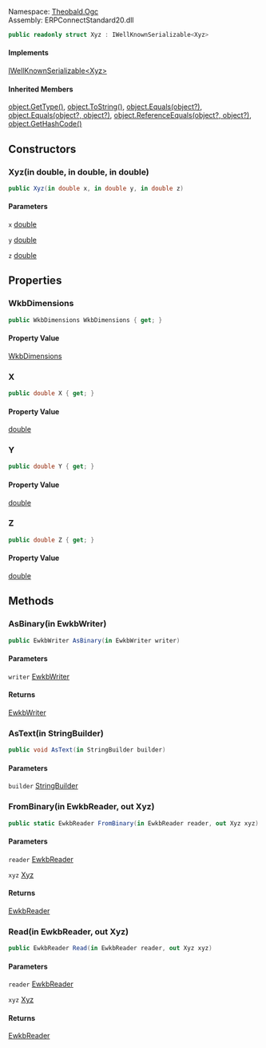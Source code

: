 
Namespace: [Theobald.Ogc](index.md)  
Assembly: ERPConnectStandard20.dll  

```csharp
public readonly struct Xyz : IWellKnownSerializable<Xyz>
```

#### Implements

[IWellKnownSerializable<Xyz\>](Theobald.Ogc.IWellKnownSerializable\-1.md)

#### Inherited Members

[object.GetType\(\)](https://learn.microsoft.com/dotnet/api/system.object.gettype), 
[object.ToString\(\)](https://learn.microsoft.com/dotnet/api/system.object.tostring), 
[object.Equals\(object?\)](https://learn.microsoft.com/dotnet/api/system.object.equals\#system\-object\-equals\(system\-object\)), 
[object.Equals\(object?, object?\)](https://learn.microsoft.com/dotnet/api/system.object.equals\#system\-object\-equals\(system\-object\-system\-object\)), 
[object.ReferenceEquals\(object?, object?\)](https://learn.microsoft.com/dotnet/api/system.object.referenceequals), 
[object.GetHashCode\(\)](https://learn.microsoft.com/dotnet/api/system.object.gethashcode)

## Constructors

### <a id="Theobald_Ogc_Xyz__ctor_System_Double__System_Double__System_Double__"></a> Xyz\(in double, in double, in double\)

```csharp
public Xyz(in double x, in double y, in double z)
```

#### Parameters

`x` [double](https://learn.microsoft.com/dotnet/api/system.double)

`y` [double](https://learn.microsoft.com/dotnet/api/system.double)

`z` [double](https://learn.microsoft.com/dotnet/api/system.double)

## Properties

### <a id="Theobald_Ogc_Xyz_WkbDimensions"></a> WkbDimensions

```csharp
public WkbDimensions WkbDimensions { get; }
```

#### Property Value

 [WkbDimensions](Theobald.Ogc.WkbDimensions.md)

### <a id="Theobald_Ogc_Xyz_X"></a> X

```csharp
public double X { get; }
```

#### Property Value

 [double](https://learn.microsoft.com/dotnet/api/system.double)

### <a id="Theobald_Ogc_Xyz_Y"></a> Y

```csharp
public double Y { get; }
```

#### Property Value

 [double](https://learn.microsoft.com/dotnet/api/system.double)

### <a id="Theobald_Ogc_Xyz_Z"></a> Z

```csharp
public double Z { get; }
```

#### Property Value

 [double](https://learn.microsoft.com/dotnet/api/system.double)

## Methods

### <a id="Theobald_Ogc_Xyz_AsBinary_Theobald_Ogc_EwkbWriter__"></a> AsBinary\(in EwkbWriter\)

```csharp
public EwkbWriter AsBinary(in EwkbWriter writer)
```

#### Parameters

`writer` [EwkbWriter](Theobald.Ogc.EwkbWriter.md)

#### Returns

 [EwkbWriter](Theobald.Ogc.EwkbWriter.md)

### <a id="Theobald_Ogc_Xyz_AsText_System_Text_StringBuilder__"></a> AsText\(in StringBuilder\)

```csharp
public void AsText(in StringBuilder builder)
```

#### Parameters

`builder` [StringBuilder](https://learn.microsoft.com/dotnet/api/system.text.stringbuilder)

### <a id="Theobald_Ogc_Xyz_FromBinary_Theobald_Ogc_EwkbReader__Theobald_Ogc_Xyz__"></a> FromBinary\(in EwkbReader, out Xyz\)

```csharp
public static EwkbReader FromBinary(in EwkbReader reader, out Xyz xyz)
```

#### Parameters

`reader` [EwkbReader](Theobald.Ogc.EwkbReader.md)

`xyz` [Xyz](Theobald.Ogc.Xyz.md)

#### Returns

 [EwkbReader](Theobald.Ogc.EwkbReader.md)

### <a id="Theobald_Ogc_Xyz_Read_Theobald_Ogc_EwkbReader__Theobald_Ogc_Xyz__"></a> Read\(in EwkbReader, out Xyz\)

```csharp
public EwkbReader Read(in EwkbReader reader, out Xyz xyz)
```

#### Parameters

`reader` [EwkbReader](Theobald.Ogc.EwkbReader.md)

`xyz` [Xyz](Theobald.Ogc.Xyz.md)

#### Returns

 [EwkbReader](Theobald.Ogc.EwkbReader.md)

